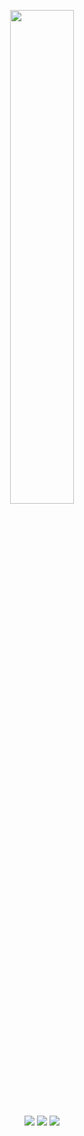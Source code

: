 
<p align=center>
  <a href="https://discord.com/users/1014373256205181018"><img src="https://lanyard-profile-readme.vercel.app/api/1014373256205181018" width=45%></a>
</p>

<p align="center">
  <a href="https://github.com/xxL7xx"><img src="https://img.shields.io/github/followers/xxL7xx?style=for-the-badge"></img></a>
  <a href="https://github.com/xxL7xx"><img src="https://img.shields.io/github/stars/xxL7xx?style=for-the-badge"></img></a>
  <a href="https://attempt.lol"><img src="https://img.shields.io/website?down_message=attempt.lol%20%20%21&style=for-the-badge&up_message=attempt.lol%20is%20up%21&url=https%3A%2F%2Fattempt.lol"></img></a>
</p>

